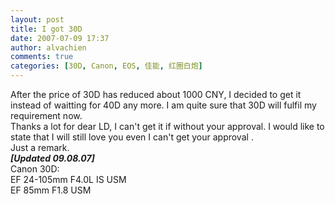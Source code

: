 ```yaml
---
layout: post
title: I got 30D
date: 2007-07-09 17:37
author: alvachien
comments: true
categories: [30D, Canon, EOS, 佳能, 红圈白炮]
---
```

<div>After the price of 30D has reduced about 1000 CNY, I decided to get it instead of waitting for 40D any more. I am quite sure that 30D will fulfil my requirement now.</div>
<div> </div>
<div>Thanks a lot for dear LD, I can't get it if without your approval. I would like to state that I will still love you even I can't get your approval <img src="http://shared.live.com/VIf!VWmJbs6tK-ObyYk28Q/emoticons/smile_wink.gif" alt="" />.</div>
<div> </div>
<div>Just a remark.</div>
<div> </div>
<div><em><strong>[Updated 09.08.07]</strong></em></div>
<div>Canon 30D:</div>
<div><img src="http://img2.zol.com.cn/product/3/930/cekgoimjKaEn.jpg" alt="" /></div>
<div><img src="http://img2.zol.com.cn/product/3/190/ceKEcrQE9Sr6.jpg" alt="" /></div>
<div> EF 24-105mm F4.0L IS USM</div>
<div><img src="http://img2.zol.com.cn/product/10_280x210/567/ceXrWmOb6QtG.jpg" alt="" /></div>
<div> </div>
<div>EF 85mm F1.8 USM</div>
<div><img src="http://img2.zol.com.cn/product/6_280x210/678/ceUWexsS0iZs.jpg" alt="" /></div>
